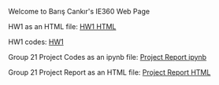 Welcome to Barış Cankır's IE360 Web Page

HW1 as an HTML file: [HW1 HTML](IE360-HW1.html)

HW1 codes: [HW1](HW1)

Group 21 Project Codes as an ipynb file: [Project Report ipynb](IE360_Group21_ProjectReport.ipynb)

Group 21 Project Report as an HTML file: [Project Report HTML](IE360_Group21_ProjectReport.html)